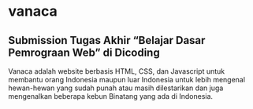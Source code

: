 <h1>vanaca</h1>
<h2>Submission Tugas Akhir “Belajar Dasar Pemrograan Web” di Dicoding</h2>

Vanaca adalah website berbasis HTML, CSS, dan Javascript untuk membantu orang Indonesia maupun luar Indonesia untuk lebih mengenal hewan-hewan yang sudah punah atau masih dilestarikan dan juga mengenalkan beberapa kebun Binatang yang ada di Indonesia.
